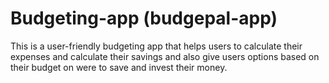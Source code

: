 <h1>Budgeting-app (budgepal-app)</h1>
<p>This is a user-friendly budgeting app that helps users to calculate their expenses and calculate their savings and also give users options based on their budget on were to save and invest their money.</p>
